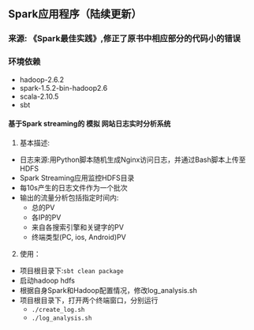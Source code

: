## Spark应用程序（陆续更新）
### 来源: 《Spark最佳实践》,修正了原书中相应部分的代码小的错误
### 环境依赖
- hadoop-2.6.2
- spark-1.5.2-bin-hadoop2.6
- scala-2.10.5
- sbt
####  基于Spark streaming的 模拟 网站日志实时分析系统
1. 基本描述:
- 日志来源:用Python脚本随机生成Nginx访问日志，并通过Bash脚本上传至HDFS
- Spark Streaming应用监控HDFS目录
- 每10s产生的日志文件作为一个批次
- 输出的流量分析包括指定时间内:
  + 总的PV
  + 各IP的PV
  + 来自各搜索引擎和关键字的PV
  + 终端类型(PC, ios, Android)PV

2. 使用：
- 项目根目录下:<code>sbt clean package</code>
- 启动hadoop hdfs
- 根据自身Spark和Hadoop配置情况，修改log_analysis.sh
- 项目根目录下，打开两个终端窗口，分别运行
  + <code>./create_log.sh</code>
  + <code>./log_analysis.sh</code>


